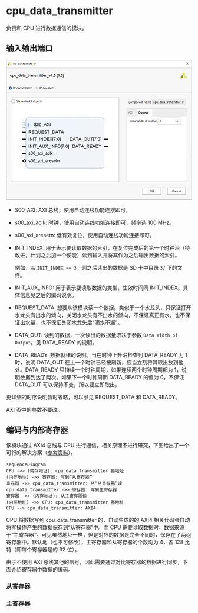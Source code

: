 # cpu_data_transmitter

负责和 CPU 进行数据通信的模块。

## 输入输出端口

![](port.png)

- S00_AXI: AXI 总线，使用自动连线功能连接即可。

- s00_axi_aclk: 时钟，使用自动连线功能连接即可，频率选 $100~\mathrm{MHz}$。

- s00_axi_aresetn: 低有效复位，使用自动连线功能连接即可。

- INIT_INDEX: 用于表示要读取数据的索引，在复位完成后的第一个时钟沿（待改进，计划之后加一个使能）读到输入并将其作为之后输出数据的索引。

  例如，若 `INIT_INDEX == 3`，则之后读出的数据是 SD 卡中目录 `3/` 下的文件。

- INIT_AUX_INFO: 用于表示要读取数据的类型，生效时间同 INIT_INDEX。具体信息见之后的编码说明。

- REQUEST_DATA: 想要从该模块读一个数据。类似于一个水龙头，只保证打开水龙头有出水的倾向，关闭水龙头有不出水的倾向，不保证真正有水，也不保证出水量，也不保证关闭水龙头后“滴水不漏”。

- DATA_OUT: 读到的数据，一次读出的数据量取决于参数 `Data Width of Output`。见 DATA_READY 的说明。

- DATA_READY: 数据就绪的说明。当在时钟上升沿检查到 DATA_READY 为 1 时，说明 DATA_OUT 在上一个时钟已经被刷新，应当立刻将其取出放到他处。DATA_READY 只持续一个时钟周期，如果连续两个时钟周期都为 1，说明数据到达了两次。如果下一个时钟周期 DATA_READY 的值为 0，不保证 DATA_OUT 可以保持不变，所以要立即取出。

更详细的时序说明暂时省略，可以参见 REQUEST_DATA 和 DATA_READY。

AXI 页中的参数不要改。

## 编码与内部寄存器

该模块通过 AXI4 总线与 CPU 进行通信，相关原理不进行研究，下图给出了一个可行的解决方案（[参考资料](https://blog.csdn.net/tangkunjyy/article/details/62045863)）。

```mermaid
sequenceDiagram
CPU ->> (内存地址): cpu_data_transmitter 基地址
(内存地址) ->> 寄存器: 写到“从寄存器”
寄存器 ->> cpu_data_transmitter: 从“从寄存器”读
cpu_data_transmitter ->> 寄存器: 写到主寄存器
寄存器 ->> (内存地址): 从主寄存器读
(内存地址) ->> CPU: cpu_data_transmitter 基地址
CPU --> cpu_data_transmitter: AXI4
```

CPU 将数据写到 cpu_data_transmitter 的，自动生成的的 AXI4 相关代码会自动将写操作产生的数据保存到“从寄存器”中。而 CPU 需要读取数据时，数据来源于“主寄存器”。可见虽然地址一样，但是对应的数据是完全不同的，保存在了两组寄存器中。默认地（也不可修改），主寄存器和从寄存器的个数均为 4，各 128 比特（即每个寄存器是的 32 位）。

由于不使用 AXI 总线其他的信号，因此需要通过对比寄存器的数据进行同步，下面介绍寄存器中数据的编码。

### 从寄存器



### 主寄存器

